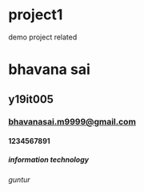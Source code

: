 # project1
demo project related
# bhavana sai
## y19it005
### bhavanasai.m9999@gmail.com
#### 1234567891
##### information technology
###### guntur




